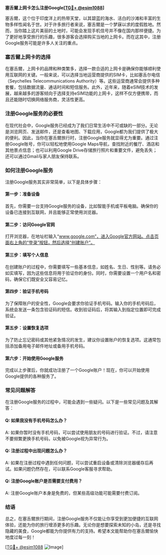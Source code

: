 **塞舌爾上网卡怎么注册Google[[TG💪+ @esim1088](https://t.me/s/esim1088)]**

塞舌爾，这个位于印度洋上的热带天堂，以其碧蓝的海水、洁白的沙滩和丰富的生物多样性闻名于世。对于许多旅行者来说，塞舌爾是一个梦寐以求的度假胜地。然而，当你踏上这片美丽的土地时，可能会发现手机信号并不像在国内那样便捷。为了更好地享受旅行的乐趣，很多游客会选择购买当地的上网卡。而在这其中，注册Google服务可能是许多人关注的重点。

### 塞舌爾上网卡的选择

在塞舌爾，上网卡的品牌和种类繁多，选择一款合适的上网卡是确保你能够顺利使用互联网的关键。一般来说，可以选择当地运营商提供的SIM卡，比如塞舌尔电信（Seychelles Telecommunications Authority）等。这些运营商通常会提供多种套餐，包括数据流量、通话时间和短信服务。此外，近年来，随着eSIM技术的发展，越来越多的游客倾向于选择支持eSIM功能的上网卡，这样不仅方便携带，而且还能随时切换网络服务商，灵活性更高。

### 注册Google服务的必要性

在现代社会中，Google服务已经成为了我们日常生活中不可或缺的一部分。无论是浏览网页、发送邮件，还是查看地图、下载应用，Google都为我们提供了极大的便利。因此，当你在塞舌爾旅行时，注册Google服务就显得尤为重要。通过注册Google账号，你可以轻松地使用Google Maps导航，查找附近的餐厅、酒店和其他景点信息；也可以利用Google Drive存储旅行照片和重要文件，避免丢失；还可以通过Gmail与家人朋友保持联系。

### 如何注册Google服务

注册Google服务其实非常简单，以下是具体步骤：

#### 第一步：准备设备
首先，你需要一台支持Google服务的设备，比如智能手机或平板电脑。确保你的设备已连接到互联网，并且能够正常使用浏览器。

#### 第二步：访问Google官网
打开浏览器，在地址栏输入“www.google.com”，进入Google官方网站。点击页面右上角的“登录”按钮，然后选择“创建账户”。

#### 第三步：填写个人信息
在创建账户的过程中，你需要填写一些基本信息，如姓名、生日、性别等。请务必如实填写，因为这些信息将用于验证你的身份。同时，你需要设置一个用户名和密码，确保它们既安全又容易记忆。

#### 第四步：验证手机号码
为了保障账户的安全性，Google会要求你验证手机号码。输入你的手机号码后，系统会发送一条包含验证码的短信。收到验证码后，将其输入到指定位置即可完成验证。

#### 第五步：设置恢复选项
为了防止忘记密码或其他紧急情况的发生，建议你设置账户的恢复选项。这通常包括添加备用电子邮件地址或备用手机号码。

#### 第六步：开始使用Google服务
完成以上步骤后，你就成功注册了一个Google账户！现在，你可以开始使用Google提供的各种服务了。

### 常见问题解答

在注册Google服务的过程中，可能会遇到一些疑问。以下是一些常见问题及其解答：

#### Q: 如果我没有手机号码怎么办？
A: 如果你暂时没有手机号码，可以尝试使用朋友的号码进行验证。不过，请注意不要频繁更换手机号码，以免被Google视为异常行为。

#### Q: 注册过程中出现问题怎么办？
A: 如果在注册过程中遇到任何问题，可以尝试重启设备或清除浏览器缓存后再试。如果问题仍然存在，可以联系Google客服寻求帮助。

#### Q: 注册Google账户是否需要支付费用？
A: 注册Google账户本身是免费的，但某些高级功能可能需要付费订阅。

### 结语

总之，在塞舌爾旅行期间，注册Google服务不仅能让你享受到更加便捷的互联网体验，还能为你的旅行增添更多的乐趣。无论你是想要探索未知的小岛，还是寻找隐藏的美食，Google都能为你提供有力的支持。希望本文能帮助你在塞舌爾愉快地度过每一刻！

[[TG💪+ @esim1088](https://t.me/s/esim1088) ![Image](https://i.postimg.cc/4NQfJmqS/Snipaste-2025-05-13-00-14-12.png)]